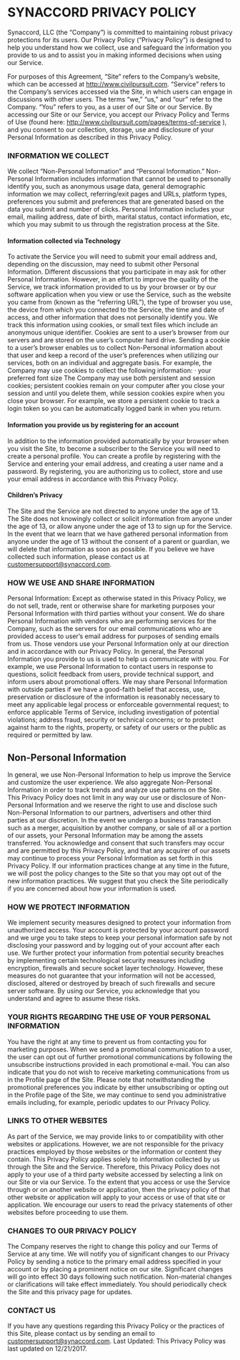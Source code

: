 # SYNACCORD PRIVACY POLICY

Synaccord, LLC (the “Company”) is committed to maintaining robust privacy protections for its users.  Our Privacy Policy (“Privacy Policy”) is designed to help you understand how we collect, use and safeguard the information you provide to us and to assist you in making informed decisions when using our Service.  

For purposes of this Agreement, “Site” refers to the Company’s website, which can be accessed at http://www.civilpursuit.com.
“Service” refers to the Company’s services accessed via the Site, in which users can engage in discussions with other users. 
The terms “we,” “us,” and “our” refer to the Company.
“You” refers to you, as a user of our Site or our Service. 
By accessing our Site or our Service, you accept our Privacy Policy and Terms of Use (found here: http://www.civilpursuit.com/pages/terms-of-service ), and you consent to our collection, storage, use and disclosure of your Personal Information as described in this Privacy Policy.

### INFORMATION WE COLLECT
We collect “Non-Personal Information” and “Personal Information.” Non-Personal Information includes information that cannot be used to personally identify you, such as anonymous usage data, general demographic information we may collect, referring/exit pages and URLs, platform types, preferences you submit and preferences that are generated based on the data you submit and number of clicks. Personal Information includes your email, mailing address, date of birth, marital status, contact information, etc, which you may submit to us through the registration process at the Site.

#### Information collected via Technology
To activate the Service you will need to submit your email address and, depending on the discussion, may need to submit other Personal Information. Different discussions that you participate in may ask for other Personal Information.  However, in an effort to improve the quality of the Service, we track information provided to us by your browser or by our software application when you view or use the Service, such as the website you came from (known as the “referring URL”), the type of browser you use, the device from which you connected to the Service, the time and date of access, and other information that does not personally identify you. We track this information using cookies, or small text files which include an anonymous unique identifier. Cookies are sent to a user’s browser from our servers and are stored on the user’s computer hard drive. Sending a cookie to a user’s browser enables us to collect Non-Personal information about that user and keep a record of the user’s preferences when utilizing our services, both on an individual and aggregate basis. For example, the Company may use cookies to collect the following information:
·   your preferred font size
The Company may use both persistent and session cookies; persistent cookies remain on your computer after you close your session and until you delete them, while session cookies expire when you close your browser.  For example, we store a persistent cookie to track a login token so you can be automatically logged bank in when you return.
#### Information you provide us by registering for an account
In addition to the information provided automatically by your browser when you visit the Site, to become a subscriber to the Service you will need to create a personal profile. You can create a profile by registering with the Service and entering your email address, and creating a user name and a password. By registering, you are authorizing us to collect, store and use your email address in accordance with this Privacy Policy.

#### Children’s Privacy
The Site and the Service are not directed to anyone under the age of 13. The Site does not knowingly collect or solicit information from anyone under the age of 13, or allow anyone under the age of 13 to sign up for the Service. In the event that we learn that we have gathered personal information from anyone under the age of 13 without the consent of a parent or guardian, we will delete that information as soon as possible. If you believe we have collected such information, please contact us at customersupport@synaccord.com. 

### HOW WE USE AND SHARE INFORMATION
Personal Information:
Except as otherwise stated in this Privacy Policy, we do not sell, trade, rent or otherwise share for marketing purposes your Personal Information with third parties without your consent. We do share Personal Information with vendors who are performing services for the Company, such as the servers for our email communications who are provided access to user’s email address for purposes of sending emails from us. Those vendors use your Personal Information only at our direction and in accordance with our Privacy Policy.
In general, the Personal Information you provide to us is used to help us communicate with you. For example, we use Personal Information to contact users in response to questions, solicit feedback from users, provide technical support, and inform users about promotional offers.
We may share Personal Information with outside parties if we have a good-faith belief that access, use, preservation or disclosure of the information is reasonably necessary to meet any applicable legal process or enforceable governmental request; to enforce applicable Terms of Service, including investigation of potential violations; address fraud, security or technical concerns; or to protect against harm to the rights, property, or safety of our users or the public as required or permitted by law. 

## Non-Personal Information
In general, we use Non-Personal Information to help us improve the Service and customize the user experience. We also aggregate Non-Personal Information in order to track trends and analyze use patterns on the Site. This Privacy Policy does not limit in any way our use or disclosure of Non-Personal Information and we reserve the right to use and disclose such Non-Personal Information to our partners, advertisers and other third parties at our discretion.
In the event we undergo a business transaction such as a merger, acquisition by another company, or sale of all or a portion of our assets, your Personal Information may be among the assets transferred. You acknowledge and consent that such transfers may occur and are permitted by this Privacy Policy, and that any acquirer of our assets may continue to process your Personal Information as set forth in this Privacy Policy. If our information practices change at any time in the future, we will post the policy changes to the Site so that you may opt out of the new information practices. We suggest that you check the Site periodically if you are concerned about how your information is used.

### HOW WE PROTECT INFORMATION
We implement security measures designed to protect your information from unauthorized access. Your account is protected by your account password and we urge you to take steps to keep your personal information safe by not disclosing your password and by logging out of your account after each use. We further protect your information from potential security breaches by implementing certain technological security measures including encryption, firewalls and secure socket layer technology. However, these measures do not guarantee that your information will not be accessed, disclosed, altered or destroyed by breach of such firewalls and secure server software. By using our Service, you acknowledge that you understand and agree to assume these risks.

### YOUR RIGHTS REGARDING THE USE OF YOUR PERSONAL INFORMATION
You have the right at any time to prevent us from contacting you for marketing purposes.  When we send a promotional communication to a user, the user can opt out of further promotional communications by following the unsubscribe instructions provided in each promotional e-mail. You can also indicate that you do not wish to receive marketing communications from us in the Profile page of the Site. Please note that notwithstanding the promotional preferences you indicate by either unsubscribing or opting out in the Profile page of the Site, we may continue to send you administrative emails including, for example, periodic updates to our Privacy Policy.

### LINKS TO OTHER WEBSITES
As part of the Service, we may provide links to or compatibility with other websites or applications. However, we are not responsible for the privacy practices employed by those websites or the information or content they contain. This Privacy Policy applies solely to information collected by us through the Site and the Service. Therefore, this Privacy Policy does not apply to your use of a third party website accessed by selecting a link on our Site or via our Service. To the extent that you access or use the Service through or on another website or application, then the privacy policy of that other website or application will apply to your access or use of that site or application. We encourage our users to read the privacy statements of other websites before proceeding to use them.

### CHANGES TO OUR PRIVACY POLICY
The Company reserves the right to change this policy and our Terms of Service at any time.  We will notify you of significant changes to our Privacy Policy by sending a notice to the primary email address specified in your account or by placing a prominent notice on our site. Significant changes will go into effect 30 days following such notification. Non-material changes or clarifications will take effect immediately. You should periodically check the Site and this privacy page for updates.

### CONTACT US
If you have any questions regarding this Privacy Policy or the practices of this Site, please contact us by sending an email to customersupport@synaccord.com.
Last Updated: This Privacy Policy was last updated on 12/21/2017.
